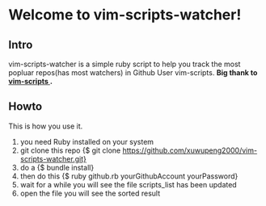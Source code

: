 # Welcome to vim-scripts-watcher!

## Intro
vim-scripts-watcher is a simple ruby script to help you track the most popluar repos(has most watchers) in Github User vim-scripts.
**Big thank to [ vim-scripts ](https://github.com/vim-scripts).**

## Howto
This is how you use it.
1. you need Ruby installed on your system 
2. git clone this repo {$ git clone https://github.com/xuwupeng2000/vim-scripts-watcher.git}
3. do a {$ bundle install}
4. then do this {$ ruby github.rb yourGithubAccount yourPassword}
5. wait for a while you will see the file scripts_list has been updated
6. open the file you will see the sorted result
